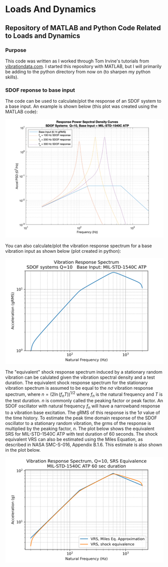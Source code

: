 # Loads And Dynamics
## Repository of MATLAB and Python Code Related to Loads and Dynamics

### Purpose
This code was written as I worked through Tom Irvine's tutorials from [vibrationdata.com](http://www.vibrationdata.com). I started this repository with MATLAB, but I will primarily be adding to the python directory from now on (to sharpen my python skills).

### SDOF reponse to base input
The code can be used to calculate/plot the response of an SDOF system to a base input. An example is shown below (this plot was created using the MATLAB code):

![SDOF_response MATLAB](sdof_responses.png)

You can also calculate/plot the vibration response spectrum for a base vibration input as shown below (plot created in python):

![vrs python](python/vrs_python.png)

The "equivalent" shock response spectrum induced by a stationary random vibration can be calulated given the vibration spectral density and a test duration. The equivalent shock response spectrum for the stationary vibration spectrum is assumed to be equal to the $n\sigma$ vibration response spectrum, where $n = (2\ln{(f_nT)})^{1/2}$ where $f_n$ is the natural frequency and $T$ is the test duration. $n$ is commonly called the peaking factor or peak factor. An SDOF oscillator with natural frequency $f_n$ will have a narrowband response to a vibration base excitation. The gRMS of this response is the $1\sigma$ value of the time history. To estimate the peak time domain response of the SDOF oscillator to a stationary random vibration, the grms of the response is multiplied by the peaking factor, $n$. The plot below shows the equivalent SRS for MIL-STD-1540C ATP with test duration of 60 seconds. The shock equivalent VRS can also be estimated using the Miles Equation, as described in NASA SMC-S-016, Appendix B.1.6. This estimate is also shown in the plot below.

![vrs srs equivalence](python/vrs_nsigma_python.png)